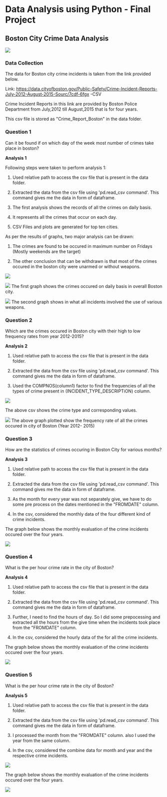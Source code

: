 # Data Analysis using Python - Final Project

## Boston City Crime Data Analysis

![](Images/Boston.jpeg?raw=true)


### Data Collection

The data for Boston city crime incidents is taken from the link provided below.

Link: https://data.cityofboston.gov/Public-Safety/Crime-Incident-Reports-July-2012-August-2015-Sourc/7cdf-6fgx   -CSV

Crime Incident Reports in this link are provided by Boston Police Department from July,2012 till August,2015 that is for four years.  

This csv file is stored as "Crime_Report_Boston" in the data folder.

### Question 1
Can it be found if on which day of the week most number of crimes take place in boston?

**Analysis 1**

Following steps were taken to perform analysis 1:

1. Used relative path to access the csv file that is present in the data folder.

2. Extracted the data from the csv file using 'pd.read_csv command'. This command gives me the data in form of dataframe.

3. The first analysis shows the records of all the crimes on daily basis.

4. It represents all the crimes that occur on each day.

5. CSV Files and plots are generated for top ten cities.

As per the results of graphs, two major analysis can be drawn:

1. The crimes are found to be occured in maximum number on Fridays (Mostly weekends are the target)

2. The other conclusion that can be withdrawn is that most of the crimes occured in the boston city were unarmed or without weapons. 

![](Images/csv_ana1.PNG?raw=true)

![](Images/Ana1.1.PNG?raw=true)
The first graph shows the crimes occured on daily basis in overall Boston city.


![](Images/Ana1.2.PNG?raw=true)
The second graph shows in what all incidents involved the use of various weapons.



### Question 2

Which are the crimes occured in Boston city with their high to low frequency rates from year 2012-2015?


**Analysis 2**
1. Used relative path to access the csv file that is present in the data folder.

2. Extracted the data from the csv file using 'pd.read_csv command'. This command gives me the data in form of dataframe.

3. Used the COMPNOS(column1) factor to find the frequencies of all the types of crime present in (INCIDENT_TYPE_DESCRIPTiON) column.


![](Images/csv_ana2.1.PNG?raw=true)

The above csv shows the crime type and corresponding values.

![](Images/Ana2.PNG?raw=true)
The above graph plotted  show the frequency rate of all the crimes occured in city of Boston (Year 2012- 2015) 


### Question 3

How are the statistics of crimes occuring in Boston City for various months?

**Analysis 3**

1. Used relative path to access the csv file that is present in the data folder.

2. Extracted the data from the csv file using 'pd.read_csv command'. This command gives me the data in form of dataframe.

3. As the month for every year was not separately give, we have to do some pre process on the dates mentioned in the "FROMDATE"
column.

4. In the csv, considered the monthly data of the four different kind of crime incidents.

The graph below shows the monthly evaluation of the crime incidents occured over the four years.

![](Images/Ana3.PNG?raw=true)


### Question 4

What is the per hour crime rate in the city of Boston?

**Analysis 4**

1. Used relative path to access the csv file that is present in the data folder.

2. Extracted the data from the csv file using 'pd.read_csv command'. This command gives me the data in form of dataframe.

3. Further, I need to find the hours of day. So I did some prepocessing and extracted all the hours from the give time when the incidents took place from the "FROMDATE" column.

4. In the csv, considered the hourly data of the for all the crime incidents.

The graph below shows the monthly evaluation of the crime incidents occured over the four years.

![](Images/Ana4.PNG?raw=true)



### Question 5

What is the per hour crime rate in the city of Boston?

**Analysis 5**

1. Used relative path to access the csv file that is present in the data folder.

2. Extracted the data from the csv file using 'pd.read_csv command'. This command gives me the data in form of dataframe.

3. I processed the month from the "FROMDATE" column. also I used the year from the same column. 

4. In the csv, considered the combine data for month and year and the respective crime incidents.

![](Images/csv_ana5.PNG?raw=true)

The graph below shows the monthly evaluation of the crime incidents occured over the four years.

![](Images/Ana5.PNG?raw=true)

